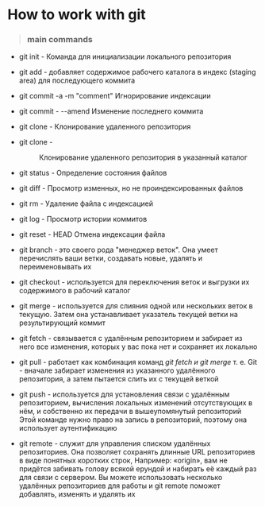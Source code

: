 # How to work with git

>### main commands
* git init - Команда для инициализации локального репозитория

* git add - добавляет содержимое рабочего каталога в индекс (staging area) для последующего коммита

* git commit -a -m "comment" Игнорирование индексации

* git commit - --amend Изменение последнего коммита

* git clone - <remote> Клонирование удаленного репозитория

* git clone - <remote> <dir> Клонирование удаленного репозитория в указанный каталог

* git status - Определение состояния файлов

* git diff - Просмотр изменных, но не проиндексированных файлов

* git rm <file> - Удаление файла с индексацией

* git log - Просмотр истории коммитов

* git reset - HEAD <file> Отмена индексации файла

* git branch - это своего рода "менеджер веток". Она умеет перечислять ваши ветки, создавать новые, удалять и переименовывать их

* git checkout - используется для переключения веток и выгрузки их содержимого в рабочий каталог

* git merge - 
используется для слияния одной или нескольких веток в текущую. Затем она устанавливает указатель текущей ветки на результирующий коммит

* git fetch - связывается с удалённым репозиторием и забирает из него все изменения, которых у вас пока нет и сохраняет их локально

* git pull - работает как комбинация команд _git fetch и git merge_ т. е. Git - вначале забирает изменения из указанного удалённого репозитория, а затем пытается слить их с текущей веткой

* git push - используется для установления связи с удалённым репозиторием, вычисления локальных изменений отсутствующих в нём, и собственно их передачи в вышеупомянутый репозиторий
Этой команде нужно право на запись в репозиторий, поэтому она использует аутентификацию

* git remote - служит для управления списком удалённых репозиториев. Она позволяет сохранять длинные URL репозиториев в виде понятных коротких строк, Например: «origin», вам не придётся забивать голову всякой ерундой и набирать её каждый раз для связи с сервером. Вы можете использовать несколько удалённых репозиториев для работы и git remote поможет добавлять, изменять и удалять их
